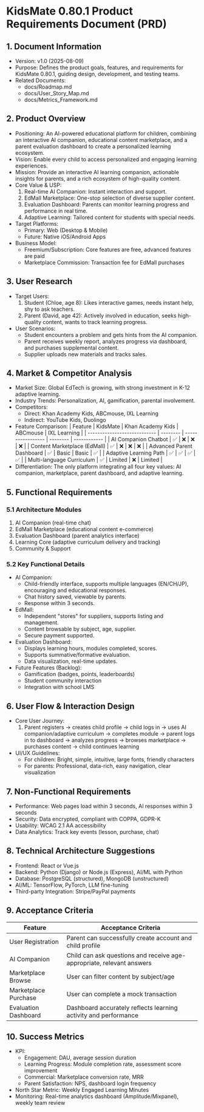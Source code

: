 # KidsMate 0.80.1 Product Requirements Document (PRD)

## 1. Document Information
- Version: v1.0 (2025-08-09)
- Purpose: Defines the product goals, features, and requirements for KidsMate 0.80.1, guiding design, development, and testing teams.
- Related Documents:
  - docs/Roadmap.md
  - docs/User_Story_Map.md
  - docs/Metrics_Framework.md

## 2. Product Overview
- Positioning: An AI-powered educational platform for children, combining an interactive AI companion, educational content marketplace, and a parent evaluation dashboard to create a personalized learning ecosystem.
- Vision: Enable every child to access personalized and engaging learning experiences.
- Mission: Provide an interactive AI learning companion, actionable insights for parents, and a rich ecosystem of high-quality content.
- Core Value & USP:
  1. Real-time AI Companion: Instant interaction and support.
  2. EdMall Marketplace: One-stop selection of diverse supplier content.
  3. Evaluation Dashboard: Parents can monitor learning progress and performance in real time.
  4. Adaptive Learning: Tailored content for students with special needs.
- Target Platforms:
  - Primary: Web (Desktop & Mobile)
  - Future: Native iOS/Android Apps
- Business Model:
  - Freemium/Subscription: Core features are free, advanced features are paid
  - Marketplace Commission: Transaction fee for EdMall purchases

## 3. User Research
- Target Users:
  1. Student (Chloe, age 8): Likes interactive games, needs instant help, shy to ask teachers.
  2. Parent (David, age 42): Actively involved in education, seeks high-quality content, wants to track learning progress.
- User Scenarios:
  - Student encounters a problem and gets hints from the AI companion.
  - Parent receives weekly report, analyzes progress via dashboard, and purchases supplemental content.
  - Supplier uploads new materials and tracks sales.

## 4. Market & Competitor Analysis
- Market Size: Global EdTech is growing, with strong investment in K-12 adaptive learning.
- Industry Trends: Personalization, AI, gamification, parental involvement.
- Competitors:
  - Direct: Khan Academy Kids, ABCmouse, IXL Learning
  - Indirect: YouTube Kids, Duolingo
- Feature Comparison:
  | Feature                      | KidsMate | Khan Academy Kids | ABCmouse | IXL Learning |
  | ---------------------------- | -------- | ----------------- | -------- | ------------ |
  | AI Companion Chatbot         | ✅        | ❌                 | ❌        | ❌            |
  | Content Marketplace (EdMall) | ✅        | ❌                 | ❌        | ❌            |
  | Advanced Parent Dashboard    | ✅        | Basic             | Basic    | ✅            |
  | Adaptive Learning Path       | ✅        | ✅                 | ✅        | ✅            |
  | Multi-language Curriculum    | ✅        | Limited           | ❌        | Limited      |
- Differentiation: The only platform integrating all four key values: AI companion, marketplace, parent dashboard, and adaptive learning.

## 5. Functional Requirements
### 5.1 Architecture Modules
1. AI Companion (real-time chat)
2. EdMall Marketplace (educational content e-commerce)
3. Evaluation Dashboard (parent analytics interface)
4. Learning Core (adaptive curriculum delivery and tracking)
5. Community & Support

### 5.2 Key Functional Details
- AI Companion:
  - Child-friendly interface, supports multiple languages (EN/CH/JP), encouraging and educational responses.
  - Chat history saved, viewable by parents.
  - Response within 3 seconds.
- EdMall:
  - Independent "stores" for suppliers, supports listing and management.
  - Content browsable by subject, age, supplier.
  - Secure payment supported.
- Evaluation Dashboard:
  - Displays learning hours, modules completed, scores.
  - Supports summative/formative evaluation.
  - Data visualization, real-time updates.
- Future Features (Backlog):
  - Gamification (badges, points, leaderboards)
  - Student community interaction
  - Integration with school LMS

## 6. User Flow & Interaction Design
- Core User Journey:
  1. Parent registers → creates child profile → child logs in → uses AI companion/adaptive curriculum → completes module → parent logs in to dashboard → analyzes progress → browses marketplace → purchases content → child continues learning
- UI/UX Guidelines:
  - For children: Bright, simple, intuitive, large fonts, friendly characters
  - For parents: Professional, data-rich, easy navigation, clear visualization

## 7. Non-Functional Requirements
- Performance: Web pages load within 3 seconds, AI responses within 3 seconds
- Security: Data encrypted, compliant with COPPA, GDPR-K
- Usability: WCAG 2.1 AA accessibility
- Data Analytics: Track key events (lesson, purchase, chat)

## 8. Technical Architecture Suggestions
- Frontend: React or Vue.js
- Backend: Python (Django) or Node.js (Express), AI/ML with Python
- Database: PostgreSQL (structured), MongoDB (unstructured)
- AI/ML: TensorFlow, PyTorch, LLM fine-tuning
- Third-party Integration: Stripe/PayPal payments

## 9. Acceptance Criteria
| Feature              | Acceptance Criteria                                                   |
| -------------------- | --------------------------------------------------------------------- |
| User Registration    | Parent can successfully create account and child profile              |
| AI Companion         | Child can ask questions and receive age-appropriate, relevant answers |
| Marketplace Browse   | User can filter content by subject/age                                |
| Marketplace Purchase | User can complete a mock transaction                                  |
| Evaluation Dashboard | Dashboard accurately reflects learning activity and performance       |

## 10. Success Metrics
- KPI:
  - Engagement: DAU, average session duration
  - Learning Progress: Module completion rate, assessment score improvement
  - Commercial: Marketplace conversion rate, MRR
  - Parent Satisfaction: NPS, dashboard login frequency
- North Star Metric: Weekly Engaged Learning Minutes
- Monitoring: Real-time analytics dashboard (Amplitude/Mixpanel), weekly team review
